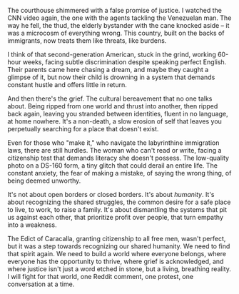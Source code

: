 The courthouse shimmered with a false promise of justice. I watched the CNN video again, the one with the agents tackling the Venezuelan man. The way he fell, the thud, the elderly bystander with the cane knocked aside – it was a microcosm of everything wrong. This country, built on the backs of immigrants, now treats them like threats, like burdens.

I think of that second-generation American, stuck in the grind, working 60-hour weeks, facing subtle discrimination despite speaking perfect English. Their parents came here chasing a dream, and maybe they caught a glimpse of it, but now their child is drowning in a system that demands constant hustle and offers little in return.

And then there's the grief. The cultural bereavement that no one talks about. Being ripped from one world and thrust into another, then ripped back again, leaving you stranded between identities, fluent in no language, at home nowhere. It's a non-death, a slow erosion of self that leaves you perpetually searching for a place that doesn't exist.

Even for those who "make it," who navigate the labyrinthine immigration laws, there are still hurdles. The woman who can't read or write, facing a citizenship test that demands literacy she doesn't possess. The low-quality photo on a DS-160 form, a tiny glitch that could derail an entire life. The constant anxiety, the fear of making a mistake, of saying the wrong thing, of being deemed unworthy.

It's not about open borders or closed borders. It's about *humanity*. It's about recognizing the shared struggles, the common desire for a safe place to live, to work, to raise a family. It's about dismantling the systems that pit us against each other, that prioritize profit over people, that turn empathy into a weakness.

The Edict of Caracalla, granting citizenship to all free men, wasn't perfect, but it was a step towards recognizing our shared humanity. We need to find that spirit again. We need to build a world where everyone belongs, where everyone has the opportunity to thrive, where grief is acknowledged, and where justice isn't just a word etched in stone, but a living, breathing reality. I will fight for that world, one Reddit comment, one protest, one conversation at a time.